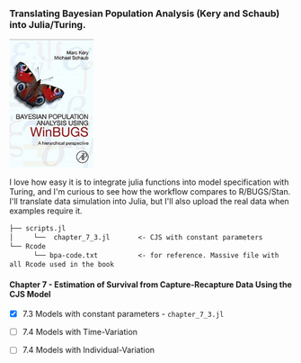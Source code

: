 ### Translating Bayesian Population Analysis (Kery and Schaub) into Julia/Turing.


<p float="center">
  <img src="figures/BPA.png" width="150" />
</p>

I love how easy it is to integrate julia functions into model specification with Turing, and I'm curious to see how the workflow compares to R/BUGS/Stan. I'll translate data simulation into Julia, but I'll also upload the real data when examples require it.

```
├── scripts.jl 
│     └──  chapter_7_3.jl       <- CJS with constant parameters
└── Rcode
      └── bpa-code.txt          <- for reference. Massive file with all Rcode used in the book

```

#### Chapter 7 - Estimation of Survival from Capture-Recapture Data Using the CJS Model
- [x] 7.3 Models with constant parameters - ```chapter_7_3.jl```
- [ ] 7.4 Models with Time-Variation
- [ ] 7.4 Models with Individual-Variation




